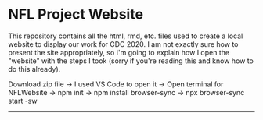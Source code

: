 # NFL Project Website

This repository contains all the html, rmd, etc. files used to create a local website to display our work for CDC 2020. I am not exactly sure how to present the site appropriately, so I'm going to explain how I open the "website" with the steps I took (sorry if you're reading this and know how to do this already).

Download zip file ->
I used VS Code to open it ->
Open terminal for NFLWebsite ->
npm init ->
npm install browser-sync ->
npx browser-sync start -sw

---
